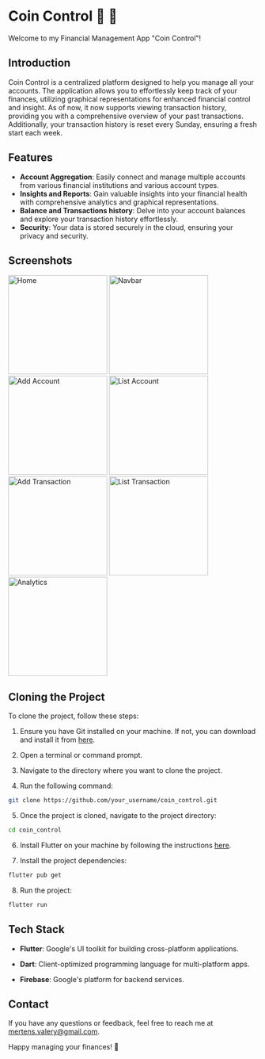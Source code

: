 # Coin Control 💸 👀

Welcome to my Financial Management App "Coin Control"!

## Introduction

Coin Control is a centralized platform designed to help you manage all your accounts. The application allows you to effortlessly keep track of your finances, utilizing graphical representations for enhanced financial control and insight. As of now, it now supports viewing transaction history, providing you with a comprehensive overview of your past transactions. Additionally, your transaction history is reset every Sunday, ensuring a fresh start each week.

## Features

- **Account Aggregation**: Easily connect and manage multiple accounts from various financial institutions and various account types.
- **Insights and Reports**: Gain valuable insights into your financial health with comprehensive analytics and graphical representations.
- **Balance and Transactions history**: Delve into your account balances and explore your transaction history effortlessly.
- **Security**: Your data is stored securely in the cloud, ensuring your privacy and security.

## Screenshots

<img src="https://github.com/Frivox1/coin_control/assets/73830772/5fbb841d-d431-453c-ac82-a263d069fa47" alt="Home" width="200">

<img src="https://github.com/Frivox1/coin_control/assets/73830772/c42bc074-e55a-4f67-ac04-22d70cf4a8df" alt="Navbar" width="200">

<img src="https://github.com/Frivox1/coin_control/assets/73830772/e963cd66-6b7e-4ac9-8e85-ecc6615d08a3" alt="Add Account" width="200">

<img src="https://github.com/Frivox1/coin_control/assets/73830772/50ea4364-4c45-455f-94d9-d5b3f0d583a5" alt="List Account" width="200">

<img src="https://github.com/Frivox1/coin_control/assets/73830772/fbb2e083-8dd1-4439-94fc-898a217b85db" alt="Add Transaction" width="200">

<img src="https://github.com/Frivox1/coin_control/assets/73830772/eaaf2e2b-8825-4c23-a3e2-b76289ccedfd" alt="List Transaction" width="200">

<img src="https://github.com/Frivox1/coin_control/assets/73830772/79fb8171-dc3c-4963-9378-82a1c15fbd92" alt="Analytics" width="200">


## Cloning the Project

To clone the project, follow these steps:

1. Ensure you have Git installed on your machine. If not, you can download and install it from [here](https://git-scm.com/).

2. Open a terminal or command prompt.

3. Navigate to the directory where you want to clone the project.

4. Run the following command:

```bash 
git clone https://github.com/your_username/coin_control.git
```

5. Once the project is cloned, navigate to the project directory:

```bash
cd coin_control
```

6. Install Flutter on your machine by following the instructions [here](https://flutter.dev/docs/get-started/install).

7. Install the project dependencies:

```bash
flutter pub get
```

8. Run the project:

```bash
flutter run
```

## Tech Stack

- **Flutter**: Google's UI toolkit for building cross-platform applications.

- **Dart**: Client-optimized programming language for multi-platform apps.

- **Firebase**: Google's platform for backend services.


## Contact

If you have any questions or feedback, feel free to reach me at [mertens.valery@gmail.com](mailto:mertens.valery@gmail.com).

Happy managing your finances! 🚀
